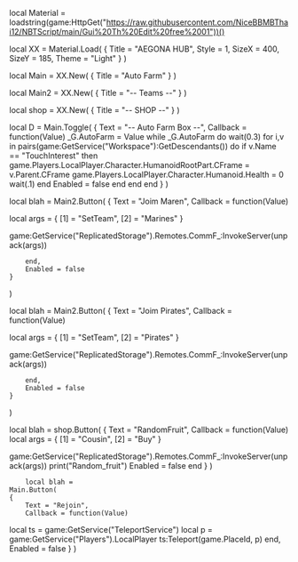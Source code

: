 local Material = loadstring(game:HttpGet("https://raw.githubusercontent.com/NiceBBMBThai12/NBTScript/main/Gui%20Th%20Edit%20free%2001"))()

local XX =
    Material.Load(
    {
        Title = "AEGONA HUB",
        Style = 1,
        SizeX = 400,
        SizeY = 185,
        Theme = "Light"
    }
)


local Main =
    XX.New(
    {
        Title = "Auto Farm"
    }
)

local Main2 =
    XX.New(
    {
        Title = "-- Teams --"
    }
)

local shop =
    XX.New(
    {
        Title = "-- SHOP --"
    }
)


local D =
    Main.Toggle(
    {
        Text = "-- Auto Farm Box --",
        Callback = function(Value)
            _G.AutoFarm = Value
            while _G.AutoFarm do
                wait(0.3)
    for i,v in pairs(game:GetService("Workspace"):GetDescendants()) do
    if v.Name == "TouchInterest" then
        game.Players.LocalPlayer.Character.HumanoidRootPart.CFrame = v.Parent.CFrame
        game.Players.LocalPlayer.Character.Humanoid.Health = 0
        wait(.1)
    end
        Enabled = false
end
end
end
    }
)

local blah =
    Main2.Button(
    {
        Text = "Joim Maren",
        Callback = function(Value)

local args = {
    [1] = "SetTeam",
    [2] = "Marines"
}

game:GetService("ReplicatedStorage").Remotes.CommF_:InvokeServer(unpack(args))

        end,
        Enabled = false
    }
)

local blah =
    Main2.Button(
    {
        Text = "Joim Pirates",
        Callback = function(Value)

local args = {
    [1] = "SetTeam",
    [2] = "Pirates"
}

game:GetService("ReplicatedStorage").Remotes.CommF_:InvokeServer(unpack(args))

        end,
        Enabled = false
    }
)

local blah =
    shop.Button(
    {
        Text = "RandomFruit",
        Callback = function(Value)
local args = {
    [1] = "Cousin",
    [2] = "Buy"
}

game:GetService("ReplicatedStorage").Remotes.CommF_:InvokeServer(unpack(args))
 print("Random_fruit")
        Enabled = false
        end
        }
        )
        
        
        local blah =
    Main.Button(
    {
        Text = "Rejoin",
        Callback = function(Value)
local ts = game:GetService("TeleportService")
      local p = game:GetService("Players").LocalPlayer
ts:Teleport(game.PlaceId, p)
        end,
        Enabled = false
        }
        )
        
        
        
